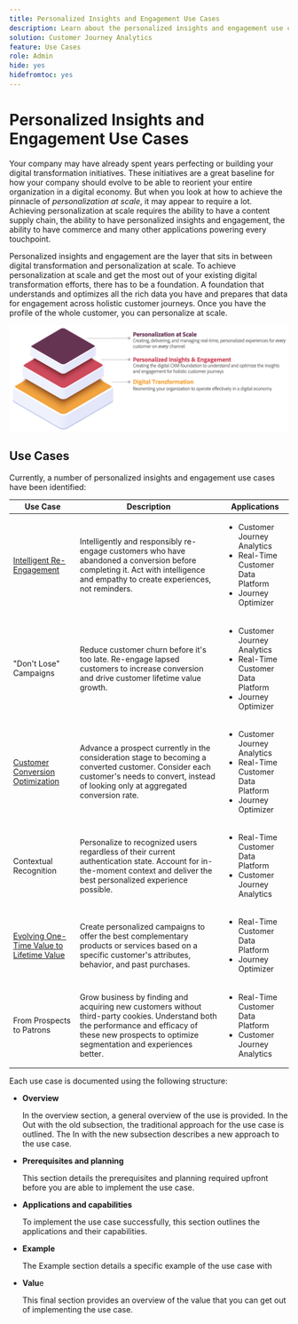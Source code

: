 ```yaml
---
title: Personalized Insights and Engagement Use Cases
description: Learn about the personalized insights and engagement use case 
solution: Customer Journey Analytics
feature: Use Cases
role: Admin
hide: yes
hidefromtoc: yes
---
```


# Personalized Insights and Engagement Use Cases

Your company may have already spent years perfecting or building your digital transformation initiatives. These initiatives are a great baseline for how your company should evolve to be able to reorient your entire organization in a digital economy. But when you look at how to achieve the pinnacle of *personalization at scale*, it may appear to require a lot. Achieving personalization at scale requires the ability to have a content supply chain, the ability to have personalized insights and engagement, the ability to have commerce and many other applications powering every touchpoint.

Personalized insights and engagement are the layer that sits in between digital transformation and personalization at scale. To achieve personalization at scale and get the most out of your existing digital transformation efforts, there has to be a foundation. A foundation that understands and optimizes all the rich data you have and prepares that data for engagement across holistic customer journeys. Once you have the profile of the whole customer, you can personalize at scale.

![PIE](assets/pie.png)

## Use Cases

Currently, a number of personalized insights and engagement use cases have been identified:

| Use Case | Description | Applications |
|---|---|---|
| [Intelligent Re-Engagement](https://experienceleague.adobe.com/en/docs/experience-platform/rtcdp/use-cases/personalization-insights-engagement/intelligent-re-engagement) | Intelligently and responsibly re-engage customers who have abandoned a conversion before completing it. Act with intelligence and empathy to create experiences, not reminders. | <ul><li>Customer Journey Analytics</li><li>Real-Time Customer Data Platform</li><li>Journey Optimizer</li></ul> |
| "Don't Lose" Campaigns | Reduce customer churn before it's too late. Re-engage lapsed customers to increase conversion and drive customer lifetime value growth. | <ul><li>Customer Journey Analytics</li><li>Real-Time Customer Data Platform</li><li>Journey Optimizer</li></ul> |
| [Customer Conversion Optimization](customer-conversion-optimization.md) | Advance a prospect currently in the consideration stage to becoming a converted customer. Consider each customer's needs to convert, instead of looking only at aggregated conversion rate. | <ul><li>Customer Journey Analytics</li><li>Real-Time Customer Data Platform</li><li>Journey Optimizer</li></ul>  | 
| Contextual Recognition | Personalize to recognized users regardless of their current authentication state. Account for in-the-moment context and deliver the best personalized experience possible. | <ul><li>Real-Time Customer Data Platform</li><li>Customer Journey Analytics</li></ul> | 
| [Evolving One-Time Value to Lifetime Value](https://experienceleague.adobe.com/en/docs/experience-platform/rtcdp/use-cases/personalization-insights-engagement/evolve-one-time-value-to-lifetime-value) | Create personalized campaigns to offer the best complementary products or services based on a specific customer's attributes, behavior, and past purchases. | <ul><li>Real-Time Customer Data Platform</li><li>Journey Optimizer</li></ul> | 
| From Prospects to Patrons | Grow business by finding and acquiring new customers without third-party cookies. Understand both the performance and efficacy of these new prospects to optimize segmentation and experiences better. | <ul><li>Real-Time Customer Data Platform</li><li>Customer Journey Analytics</li></ul> | 


Each use case is documented using the following structure:

- **Overview**

  In the overview section, a general overview of the use is provided. In the Out with the old subsection, the traditional approach for the use case is outlined. The In with the new subsection describes a new approach to the use case.

- **Prerequisites and planning**

  This section details the prerequisites and planning required upfront before you are able to implement the use case.

- **Applications and capabilities**

  To implement the use case successfully, this section outlines the applications and their capabilities.

- **Example**

  The Example section details a specific example of the use case with 

- **Valu**e

  This final section provides an overview of the value that you can get out of implementing the use case.
